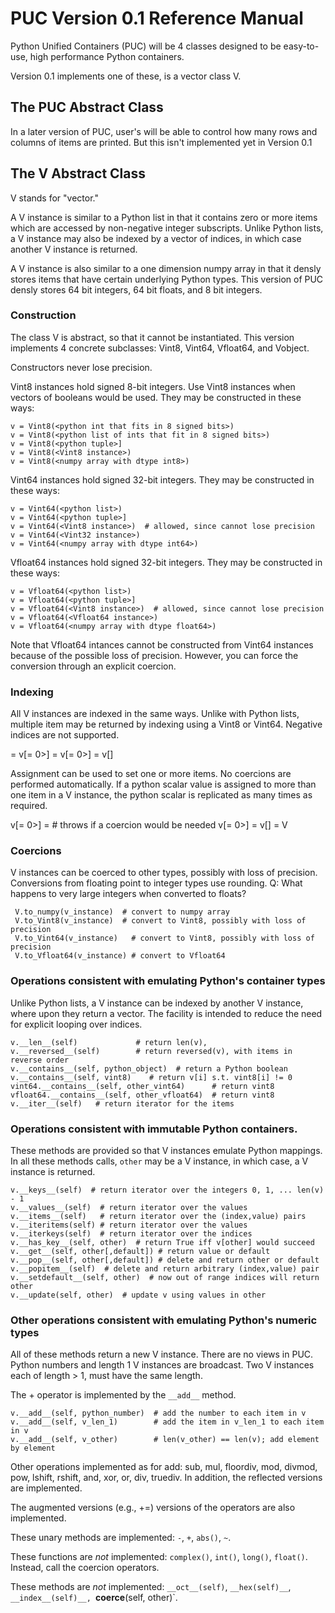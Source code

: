 # PUC Version 0.1 Reference Manual

Python Unified Containers (PUC) will be 4 classes designed to be easy-to-use, high
performance Python containers. 

Version 0.1 implements one of these, is a vector class V.

## The PUC Abstract Class

In a later version of PUC, user's will be able to control how many rows and columns
of items are printed. But this isn't implemented yet in Version 0.1


## The V Abstract Class

V stands for "vector." 

A V instance is similar to a Python list in that it contains
zero or more items which are accessed by non-negative integer subscripts. Unlike 
Python lists, a V instance may also be indexed by a vector of indices, in which case
another V instance is returned.

A V instance
is also similar to a one dimension numpy array in that it densly stores items that
have certain underlying Python types. This version of PUC densly stores 64 bit integers,
64 bit floats, and 8 bit integers. 

### Construction

The class V is abstract, so that it cannot be instantiated. This version implements 4
concrete subclasses: Vint8, Vint64, Vfloat64, and Vobject.

Constructors never lose precision.

Vint8 instances hold signed 8-bit integers. Use Vint8 instances when vectors of 
booleans would be used. They may be constructed in these ways:

    v = Vint8(<python int that fits in 8 signed bits>)
    v = Vint8(<python list of ints that fit in 8 signed bits>)
    v = Vint8(<python tuple>]
    v = Vint8(<Vint8 instance>)
    v = Vint8(<numpy array with dtype int8>)

Vint64 instances hold signed 32-bit integers. They may be constructed in these ways:

    v = Vint64(<python list>)
    v = Vint64(<python tuple>]
    v = Vint64(<Vint8 instance>)  # allowed, since cannot lose precision
    v = Vint64(<Vint32 instance>)
    v = Vint64(<numpy array with dtype int64>)

Vfloat64 instances hold signed 32-bit integers. They may be constructed in these ways:

    v = Vfloat64(<python list>)
    v = Vfloat64(<python tuple>]
    v = Vfloat64(<Vint8 instance>)  # allowed, since cannot lose precision
    v = Vfloat64(<Vfloat64 instance>)
    v = Vfloat64(<numpy array with dtype float64>)

Note that Vfloat64 intances cannot be constructed from Vint64 instances because of the 
possible loss of precision. However, you can force the conversion through an explicit
coercion.

### Indexing

All V instances are indexed in the same ways. Unlike with Python lists, multiple item
may be returned by indexing using a Vint8 or Vint64. Negative indices are not supported.

   <python object> = v[<python integer >= 0>]
   <V object> = v[<python iterable with each item >= 0>]
   <V object> = v[<Vint64 instance>]

Assignment can be used to set one or more items. No coercions are performed 
automatically. If a python scalar value is assigned to more than one item in
a V instance, the python scalar is replicated as many times as required.

   v[<python integer >= 0>] = <python number>  # throws if a coercion would be needed
   v[<python iterable with each item >= 0>] = <V object>
   v[<Vint64 instance>] = V<object>

### Coercions

V instances can be coerced to other types, possibly with loss of precision. Conversions 
from floating point to integer types use rounding. Q: What happens to very large integers
when converted to floats?

     V.to_numpy(v_instance)  # convert to numpy array
     V.to_Vint8(v_instance)  # convert to Vint8, possibly with loss of precision
     V.to_Vint64(v_instance)   # convert to Vint8, possibly with loss of precision
     V.to_Vfloat64(v_instance) # convert to Vfloat64

### Operations consistent with emulating Python's container types

Unlike Python lists, a V instance can be indexed by another V instance, where upon
they return a vector. The facility is intended to reduce the need for explicit looping
over indices.

    v.__len__(self)             # return len(v),
    v.__reversed__(self)        # return reversed(v), with items in reverse order
    v.__contains__(self, python_object)  # return a Python boolean
    v.__contains__(self, vint8)    # return v[i] s.t. vint8[i] != 0
    vint64.__contains__(self, other_vint64)      # return vint8
    vfloat64.__contains__(self, other_vfloat64)  # return vint8
    v.__iter__(self)   # return iterator for the items

### Operations consistent with immutable Python containers.

These methods are provided so that V instances emulate Python mappings. In all
these methods calls, `other` may be a V instance, in which case, a V instance is
returned.

    v.__keys__(self)  # return iterator over the integers 0, 1, ... len(v) - 1
    v.__values__(self)  # return iterator over the values
    v.__items__(self)   # return iterator over the (index,value) pairs
    v.__iteritems(self) # return iterator over the values
    v.__iterkeys(self)  # return iterator over the indices
    v.__has_key__(self, other)  # return True iff v[other] would succeed
    v.__get__(self, other[,default]) # return value or default
    v.__pop__(self, other[,default]) # delete and return other or default
    v.__popitem__(self)  # delete and return arbitrary (index,value) pair
    v.__setdefault__(self, other)  # now out of range indices will return other
    v.__update(self, other)  # update v using values in other





### Other operations consistent with emulating Python's numeric types

All of these methods return a new V instance. There are no views in PUC. Python numbers
and length 1 V instances are broadcast. Two V instances each of length > 1, must have
the same length.

The + operator is implemented by the `__add__` method.

    v.__add__(self, python_number)  # add the number to each item in v
    v.__add__(self, v_len_1)        # add the item in v_len_1 to each item in v
    v.__add__(self, v_other)        # len(v_other) == len(v); add element by element

Other operations implemented as for add: sub, mul, floordiv, mod, divmod, pow,
lshift, rshift, and, xor, or, div, truediv. In addition, the reflected versions
are implemented.

The augmented versions (e.g., +=) versions of the operators are also implemented.

These unary methods are implemented: `-`, `+`, `abs()`, `~`.

These functions are *not* implemented: `complex()`, `int()`, `long()`, `float()`. Instead,
call the coercion operators.

These methods are *not* implemented: `__oct__(self)`, `__hex(self)__`, `__index__(self)__,
`__coerce__(self, other)`.
